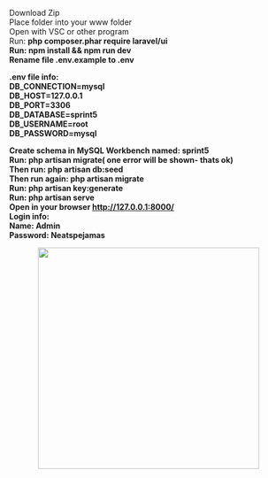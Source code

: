 Download Zip<br />
Place folder into your www folder<br />
Open with VSC or other program<br />
Run:  <b> php composer.phar require laravel/ui <br /> <b>
Run: <b> npm install && npm run dev<br /> <b>
Rename file .env.example to .env<br />

.env file info:<br />
DB_CONNECTION=mysql<br />
DB_HOST=127.0.0.1<br />
DB_PORT=3306<br />
DB_DATABASE=sprint5<br />
DB_USERNAME=root<br />
DB_PASSWORD=mysql<br />

Create schema in MySQL Workbench named: sprint5<br />
Run:<b> php artisan migrate<b>( one error will be shown- thats ok)<br />
Then run:<b> php artisan db:seed<br /><b>
Then run again:<b> php artisan migrate<br /><b>
Run: <b>php artisan key:generate<br /><b>
Run: <b>php artisan serve<br /><b>
Open in your browser  http://127.0.0.1:8000/<br />
Login info:<br />
Name: Admin	<br />
Password: Neatspejamas<br />




<p align="center"><a href="https://laravel.com" target="_blank"><img src="https://raw.githubusercontent.com/laravel/art/master/logo-lockup/5%20SVG/2%20CMYK/1%20Full%20Color/laravel-logolockup-cmyk-red.svg" width="400"></a></p>


